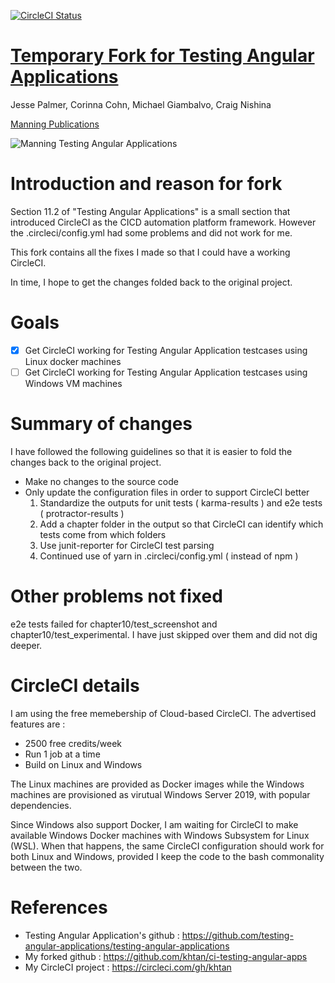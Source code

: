 [![CircleCI Status](https://circleci.com/gh/khtan/khtan.svg?style=shield)](https://circleci.com/gh/khtan/ci-testing-angular-apps)

# [Temporary Fork for Testing Angular Applications](https://www.manning.com/books/testing-angular-applications)

Jesse Palmer, Corinna Cohn, Michael Giambalvo, Craig Nishina

[Manning Publications](https://www.manning.com/books/testing-angular-applications)

<img src="https://images.manning.com/270/360/resize/book/4/e4907e3-04ec-4790-986b-b6a7cb949517/Palmer-TAA-MEAP.png" alt="Manning Testing Angular Applications">

# Introduction and reason for fork
Section 11.2 of "Testing Angular Applications" is a small section that introduced CircleCI as the CICD automation
platform framework. However the .circleci/config.yml had some problems and did not work for me.

This fork contains all the fixes I made so that I could have a working CircleCI.

In time, I hope to get the changes folded back to the original project.
#  Goals
  - [x] Get CircleCI working for Testing Angular Application testcases using Linux docker machines
  - [ ] Get CircleCI working for Testing Angular Application testcases using Windows VM machines

# Summary of changes
I have followed the following guidelines so that it is easier to fold the changes back to the original project.

- Make no changes to the source code
- Only update the configuration files in order to support CircleCI better
   1. Standardize the outputs for unit tests ( karma-results ) and e2e tests ( protractor-results )
   2. Add a chapter folder in the output so that CircleCI can identify which tests come from which folders
   3. Use junit-reporter for CircleCI test parsing
   4. Continued use of yarn in .circleci/config.yml ( instead of npm )

# Other problems not fixed
  e2e tests failed for chapter10/test_screenshot and chapter10/test_experimental. 
  I have just skipped over them and did not dig deeper.

# CircleCI details
I am using the free memebership of Cloud-based CircleCI. The advertised features are :
   - 2500 free credits/week
   - Run 1 job at a time
   - Build on Linux and Windows

The Linux machines are provided as Docker images while the Windows machines are provisioned as virutual Windows Server 2019,
with popular dependencies.

Since Windows also support Docker, I am waiting for CircleCI to make available Windows Docker machines with Windows Subsystem for Linux (WSL). When that happens, the same CircleCI configuration should work for both Linux and Windows, provided I keep the code to the bash commonality between the two.

# References
- Testing Angular Application's github : https://github.com/testing-angular-applications/testing-angular-applications
- My forked github :                  https://github.com/khtan/ci-testing-angular-apps
- My CircleCI project :               https://circleci.com/gh/khtan



